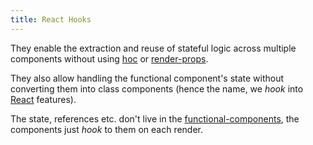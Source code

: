 ```yaml
---
title: React Hooks
---
```


They enable the extraction and reuse of stateful logic across multiple components without using [hoc](/knowledge/react/hoc.md) or [render-props](/knowledge/react/render-props.md).

They also allow handling the functional component's state without converting them into class components (hence the name, we _hook_ into [React](/knowledge/react/index.md) features).

The state, references etc. don't live in the [functional-components](/knowledge/react/functional-components.md), the components just _hook_ to them on each render.
